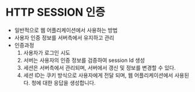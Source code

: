 # HTTP SESSION 인증
- 일반적으로 웹 어플리케이션에서 사용하는 방법
- 사용자 인증 정보를 서버측에서 유지하고 관리
- 인증과정
  1. 사용자가 로그인 시도
  2. 서버는 사용자의 인증 정보를 검증하여 session Id 생성
  3. 세션은 서버측에서 관리되며, 서버에서 갱신 및 정보를 변경할 수 있다.
  4. 세션 ID는 쿠키 방식으로 사용자에게 전달 되며, 웹 어플리케이션에서 사용된다.
청에 대한 응답을 생성합니다.